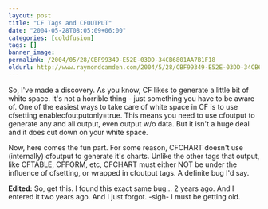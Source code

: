 ```yaml
---
layout: post
title: "CF Tags and CFOUTPUT"
date: "2004-05-28T08:05:09+06:00"
categories: [coldfusion]
tags: []
banner_image: 
permalink: /2004/05/28/CBF99349-E52E-03DD-34CB6801AA7B1F18
oldurl: http://www.raymondcamden.com/2004/5/28/CBF99349-E52E-03DD-34CB6801AA7B1F18
---
```


So, I've made a discovery. As you know, CF likes to generate a little bit of white space. It's not a horrible thing - just something you have to be aware of. One of the easiest ways to take care of white space in CF is to use cfsetting enablecfoutputonly=true. This means you need to use cfoutput to generate any and all output, even output w/o data. But it isn't a huge deal and it does cut down on your white space.

Now, here comes the fun part. For some reason, CFCHART doesn't use (internally) cfoutput to generate it's charts. Unlike the other tags that output, like CFTABLE, CFFORM, etc, CFCHART must either NOT be under the influence of cfsetting, or wrapped in cfoutput tags. A definite bug I'd say.

<b>Edited:</b> So, get this. I found this exact same bug... 2 years ago. And I entered it two years ago. And I just forgot. -sigh- I must be getting old.